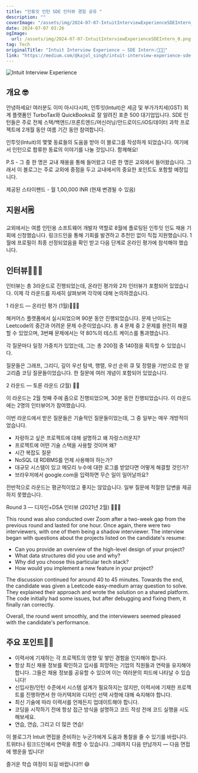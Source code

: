 ```yaml
---
title: "인튜잇 인턴 SDE 인터뷰 경험 공유 "
description: ""
coverImage: "/assets/img/2024-07-07-IntuitInterviewExperienceSDEIntern_0.png"
date: 2024-07-07 03:26
ogImage: 
  url: /assets/img/2024-07-07-IntuitInterviewExperienceSDEIntern_0.png
tag: Tech
originalTitle: "Intuit Interview Experience — SDE Intern💡👩🏻‍🏫"
link: "https://medium.com/@kajol_singh/intuit-interview-experience-sde-intern-4e883ae5d0b7"
---
```



![Intuit Interview Experience](/assets/img/2024-07-07-IntuitInterviewExperienceSDEIntern_0.png)

## 개요 🤓

안녕하세요! 여러분도 이미 아시다시피, 인투잇(Intuit)은 세금 및 부가가치세(GST) 회계 플랫폼인 TurboTax와 QuickBooks로 잘 알려진 포춘 500 대기업입니다. SDE 인턴들은 주로 전체 스택/백엔드/프론트엔드/머신러닝/안드로이드/iOS/데이터 과학 프로젝트에 2개월 동안 여름 기간 동안 참여합니다.

인투잇(Intuit)의 몇몇 동료들의 도움을 받아 이 블로그를 작성하게 되었습니다. 여기에서 인턴으로 합류한 동료의 이야기를 나눌 것입니다. 함께해요!

<div class="content-ad"></div>

P.S - 그 중 한 명은 교내 채용을 통해 들어왔고 다른 한 명은 교외에서 들어왔습니다. 그래서 이 블로그는 주로 교외에 중점을 두고 교내에서의 중요한 포인트도 포함할 예정입니다.

제공된 스타이펜드 - 월 1,00,000 INR (현재 변경될 수 있음)

## 지원서🗒️

교외에서는 여름 인턴용 소프트웨어 개발자 역할로 8월에 플로팅된 인투잇 인도 채용 기회에 신청했습니다. 링크드인을 통해 기회를 발견하고 추천인 없이 직접 지원했습니다. 1월에 프로필이 최종 선정되었음을 확인 받고 다음 단계로 온라인 평가에 참석해야 했습니다.

<div class="content-ad"></div>

## 인터뷰👩🏻‍🏫

인터뷰는 총 3라운드로 진행되었는데, 온라인 평가와 2차 인터뷰가 포함되어 있었습니다. 이제 각 라운드를 자세히 살펴보며 각각에 대해 논의하겠습니다.

1 라운드 — 온라인 평가 (1월)🧑🏻‍💻

해커어스 플랫폼에서 실시되었으며 90분 동안 진행되었습니다. 문제 난이도는 Leetcode의 중간과 어려운 문제 수준이었습니다. 총 4 문제 중 2 문제를 완전히 해결할 수 있었으며, 3번째 문제에서는 약 80%의 테스트 케이스를 통과했습니다.

<div class="content-ad"></div>

각 질문마다 일정 가중치가 있었는데, 그는 총 200점 중 140점을 획득할 수 있었습니다.

질문들은 그래프, 그리디, 깊이 우선 탐색, 행렬, 우선 순위 큐 및 정렬을 기반으로 한 알고리즘 코딩 질문들이었습니다. 한 질문에 여러 개념이 포함되어 있었습니다.

2 라운드 — 토론 라운드 (2월) 👩‍💻

이 라운드는 2월 첫째 주에 줌으로 진행되었으며, 30분 동안 진행되었습니다. 이 라운드에는 2명의 인터뷰어가 참여했습니다.

<div class="content-ad"></div>

이번 라운드에서 받은 질문들은 기술적인 질문들이었는데, 그 중 일부는 매우 개방적이었습니다. 

- 자랑하고 싶은 프로젝트에 대해 설명하고 왜 자랑스러운지?
- 프로젝트에 어떤 기술 스택을 사용할 것이며 왜?
- 시간 복잡도 질문
- NoSQL 대 RDBMS를 언제 사용해야 하는가?
- 대규모 시스템이 있고 메모리 누수에 대한 로그를 받았다면 어떻게 해결할 것인가?
- 브라우저에서 google.com을 입력하면 무슨 일이 일어날까요?

전반적으로 라운드는 평균적이었고 좋지는 않았습니다. 일부 질문에 적절한 답변을 제공하지 못했습니다.

Round 3 — 디자인+DSA 인터뷰 (2021년 2월) 🧑🏻‍💻

<div class="content-ad"></div>

This round was also conducted over Zoom after a two-week gap from the previous round and lasted for one hour. Once again, there were two interviewers, with one of them being a shadow interviewer. The interview began with questions about the projects listed on the candidate's resume:

- Can you provide an overview of the high-level design of your project?
- What data structures did you use and why?
- Why did you choose this particular tech stack?
- How would you implement a new feature in your project?

The discussion continued for around 40 to 45 minutes. Towards the end, the candidate was given a Leetcode easy-medium array question to solve. They explained their approach and wrote the solution on a shared platform. The code initially had some issues, but after debugging and fixing them, it finally ran correctly.

Overall, the round went smoothly, and the interviewers seemed pleased with the candidate's performance.

<div class="content-ad"></div>

## 주요 포인트💪🏻

- 이력서에 기재하는 각 프로젝트의 영향 및 쌓인 경험을 인지해야 합니다.
- 항상 최신 채용 정보를 확인하고 입사를 희망하는 기업의 직원들과 연락을 유지해야 합니다. 그들은 채용 정보를 공유할 수 있으며 이는 여러분의 피드에 나타날 수 있습니다!
- 신입사원/인턴 수준에서 시스템 설계가 필요하지는 않지만, 이력서에 기재한 프로젝트를 진행하면서 한 아키텍처와 디자인 선택 사항에 대해 숙지해야 합니다.
- 최신 기술에 따라 이력서를 언제든지 업데이트해야 합니다.
- 코딩을 시작하기 전에 항상 접근 방식을 설명하고 코드 작성 전에 코드 실행을 시도해보세요.
- 연습, 연습, 그리고 더 많은 연습!

이 블로그가 Intuit 면접을 준비하는 누군가에게 도움과 통찰을 줄 수 있기를 바랍니다. 트위터나 링크드인에서 연락을 취할 수 있습니다. 그때까지 다음 만남까지 — 다음 면접에 행운을 빕니다!

즐거운 학습 여정이 되길 바랍니다!!! 😄